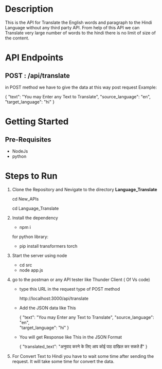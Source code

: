 # Description
This is the API for Translate the English words and paragraph to the Hindi Language without any third party API. From help of this API we can Translate very large number of words to the hindi there is no limit of size of the content.

# API Endpoints
## POST : /api/translate
in POST method we have to give the data at this way
post request Example: 

{
  "text": "You may Enter any Text to Translate",
  "source_language": "en",  
  "target_language": "hi"
}

# Getting Started
## Pre-Requisites
- NodeJs
- python

# Steps to Run
1. Clone the Repository and Nevigate to the directory **Language_Translate**

    cd New_APIs

    cd Language_Translate

2. Install the dependency

    - npm i

    for python library:

    - pip install transformers torch

3. Start the server using node

    - cd src
    - node app.js

4. go to the postman or any API tester like Thunder Client ( Of Vs code)

    - type this URL in the request type of POST method
    
         http://localhost:3000/api/translate

    - Add the JSON data like This

        {
            "text": "You may Enter any Text to Translate",
            "source_language": "en",  
            "target_language": "hi"
        }

    - You will get Response like This in the JSON Format

        {
            "translated_text": "अनुवाद करने के लिए आप कोई पाठ दाखिल कर सकते हैं"
        }

5. For Convert Text to Hindi you have to wait some time after sending the request. It will take some time for convert the data.


